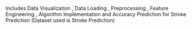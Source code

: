 Includes Data Visualization , Data Loading , Preprocessing , Feature Engineering , Algorithm Implementation and Accuracy Prediction for Stroke Prediction (Dataset used is Stroke Prediction)
